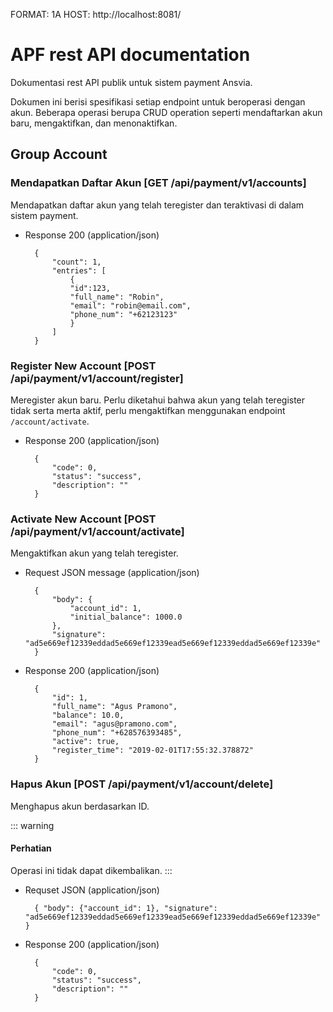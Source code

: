 FORMAT: 1A
HOST: http://localhost:8081/

# APF rest API documentation

Dokumentasi rest API publik untuk sistem payment Ansvia.

Dokumen ini berisi spesifikasi setiap endpoint untuk beroperasi dengan akun. 
Beberapa operasi berupa CRUD operation seperti mendaftarkan akun baru, mengaktifkan, dan menonaktifkan.

## Group Account

### Mendapatkan Daftar Akun [GET /api/payment/v1/accounts]

Mendapatkan daftar akun yang telah teregister dan teraktivasi di dalam sistem payment.

+ Response 200 (application/json)

        {
            "count": 1,
            "entries": [
                {
                "id":123,
                "full_name": "Robin",
                "email": "robin@email.com",
                "phone_num": "+62123123"
                }
            ]
        }

### Register New Account [POST /api/payment/v1/account/register]

Meregister akun baru. Perlu diketahui bahwa akun yang telah teregister tidak
serta merta aktif, perlu mengaktifkan menggunakan endpoint `/account/activate`.

+ Response 200 (application/json)

        {
            "code": 0,
            "status": "success",
            "description": ""
        }

### Activate New Account [POST /api/payment/v1/account/activate]

Mengaktifkan akun yang telah teregister.

+ Request JSON message (application/json)

        {
            "body": {
                "account_id": 1,
                "initial_balance": 1000.0
            },
            "signature": "ad5e669ef12339eddad5e669ef12339ead5e669ef12339eddad5e669ef12339e"
        }

+ Response 200 (application/json)

        {
            "id": 1,
            "full_name": "Agus Pramono",
            "balance": 10.0,
            "email": "agus@pramono.com",
            "phone_num": "+628576393485",
            "active": true,
            "register_time": "2019-02-01T17:55:32.378872"
        }

### Hapus Akun [POST /api/payment/v1/account/delete]

Menghapus akun berdasarkan ID.

::: warning
#### <i class="fa fa-warning"></i> Perhatian
Operasi ini tidak dapat dikembalikan.
:::

+ Requset JSON (application/json)

        { "body": {"account_id": 1}, "signature": "ad5e669ef12339eddad5e669ef12339ead5e669ef12339eddad5e669ef12339e" }

+ Response 200 (application/json)

        {
            "code": 0,
            "status": "success",
            "description": ""
        }

